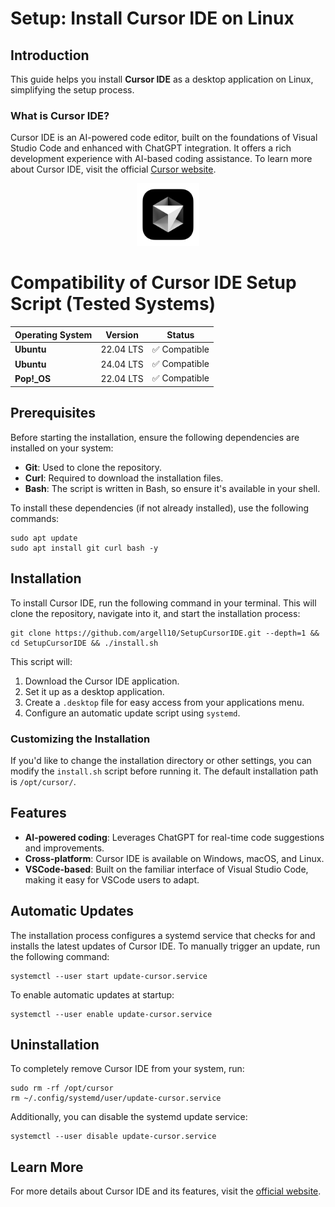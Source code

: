 # Setup: Install Cursor IDE on Linux

## Introduction

This guide helps you install **Cursor IDE** as a desktop application on Linux, simplifying the setup process.

### What is Cursor IDE?

Cursor IDE is an AI-powered code editor, built on the foundations of Visual Studio Code and enhanced with ChatGPT integration. It offers a rich development experience with AI-based coding assistance. To learn more about Cursor IDE, visit the official [Cursor website](https://cursor.sh/).

<p align="center"> <a href="https://cursor.sh/"> <img src="./assets/cursor.png" alt="Cursor" width="100px"> </a> </p>

# Compatibility of Cursor IDE Setup Script (Tested Systems)

| **Operating System** | **Version**  | **Status**    |
|----------------------|--------------|---------------|
| **Ubuntu**           | 22.04 LTS    | ✅ Compatible      |
| **Ubuntu**           | 24.04 LTS    | ✅ Compatible     |
| **Pop!_OS**          | 22.04 LTS    | ✅ Compatible      |


## Prerequisites

Before starting the installation, ensure the following dependencies are installed on your system:

- **Git**: Used to clone the repository.
- **Curl**: Required to download the installation files.
- **Bash**: The script is written in Bash, so ensure it's available in your shell.

To install these dependencies (if not already installed), use the following commands:

```
sudo apt update
sudo apt install git curl bash -y

```

## Installation

To install Cursor IDE, run the following command in your terminal. This will clone the repository, navigate into it, and start the installation process:

```
git clone https://github.com/argell10/SetupCursorIDE.git --depth=1 && cd SetupCursorIDE && ./install.sh
```

This script will:

1. Download the Cursor IDE application.
2. Set it up as a desktop application.
3. Create a `.desktop` file for easy access from your applications menu.
4. Configure an automatic update script using `systemd`.
### Customizing the Installation

If you'd like to change the installation directory or other settings, you can modify the `install.sh` script before running it. The default installation path is `/opt/cursor/`.

## Features

- **AI-powered coding**: Leverages ChatGPT for real-time code suggestions and improvements.
- **Cross-platform**: Cursor IDE is available on Windows, macOS, and Linux.
- **VSCode-based**: Built on the familiar interface of Visual Studio Code, making it easy for VSCode users to adapt.

## Automatic Updates

The installation process configures a systemd service that checks for and installs the latest updates of Cursor IDE. To manually trigger an update, run the following command:

```
systemctl --user start update-cursor.service
```
To enable automatic updates at startup:
```
systemctl --user enable update-cursor.service
```

## Uninstallation

To completely remove Cursor IDE from your system, run:

```
sudo rm -rf /opt/cursor
rm ~/.config/systemd/user/update-cursor.service
```

Additionally, you can disable the systemd update service:

```
systemctl --user disable update-cursor.service
```

## Learn More

For more details about Cursor IDE and its features, visit the [official website](https://cursor.sh/).
